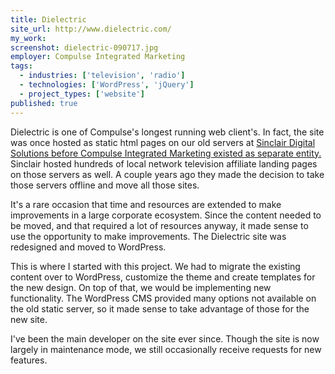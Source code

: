 ```yaml
---
title: Dielectric
site_url: http://www.dielectric.com/
my_work:
screenshot: dielectric-090717.jpg
employer: Compulse Integrated Marketing
tags:
  - industries: ['television', 'radio']
  - technologies: ['WordPress', 'jQuery']
  - project_types: ['website']
published: true
---
```


Dielectric is one of Compulse's longest running web client's. In fact,
the site was once hosted as static html pages on our old servers at
<a
href="http://sbgi.net/compulse/"
title="Sinclair Digital Solutions" target="\_blank">Sinclair Digital Solutions before
Compulse Integrated Marketing existed as separate entity.</a>
Sinclair hosted hundreds of local network television affiliate landing pages on
those servers as well. A couple years ago they made the decision to take those servers
offline and move all those sites.

It's a rare occasion that time and resources are extended to make improvements
in a large corporate ecosystem. Since the content needed to be moved, and that
required a lot of resources anyway, it made sense to use the opportunity to
make improvements. The Dielectric site was redesigned and moved to
WordPress.

This is where I started with this project.
We had to migrate the existing content over to WordPress, customize the theme and
create templates for the new design. On top of that, we would be implementing new
functionality. The WordPress CMS provided many options not available on the old
static server, so it made sense to take advantage of those for the new site.

I've been the main developer on the site ever since. Though the site is now largely
in maintenance mode, we still occasionally receive requests for new features.
